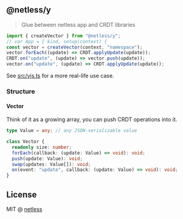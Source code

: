 ## @netless/y

> Glue between netless app and CRDT libraries

```js
import { createVector } from "@netless/y";
// var App = { kind, setup(context) {
const vector = createVector(context, "namespace");
vector.forEach((update) => CRDT.applyUpdate(update));
CRDT.on("update", (update) => vector.push(update));
vector.on("update", (update) => CRDT.applyUpdate(update));
```

See [src/yjs.ts](./src/yjs.ts) for a more real-life use case.

### Structure

#### Vector

Think of it as a growing array, you can push CRDT operations into it.

```ts
type Value = any; // any JSON-serializable value

class Vector {
  readonly size: number;
  forEach(callback: (update: Value) => void): void;
  push(update: Value): void;
  swap(updates: Value[]): void;
  on(event: "update", callback: (update: Value) => void): void;
}
```

## License

MIT @ [netless](https://github.com/netless-io)
